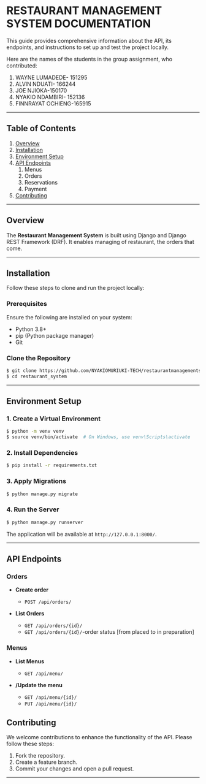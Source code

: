 
# RESTAURANT MANAGEMENT SYSTEM DOCUMENTATION

This guide provides comprehensive information about the API, its endpoints, and instructions to set up and test the project locally.

Here are the names of the students in the group assignment, who contributed:
1. WAYNE LUMADEDE- 151295
2. ALVIN NDUATI- 166244
3. JOE NJIOKA-150170
4. NYAKIO NDAMBIRI- 152136
5. FINNRAYAT OCHIENG-165915
 

---

## Table of Contents

1. [Overview](#overview)
2. [Installation](#installation)
3. [Environment Setup](#environment-setup)
4. [API Endpoints](#api-endpoints)
   1. Menus
   2. Orders
   3. Reservations
   4. Payment
5. [Contributing](#contributing)

---

## Overview

The **Restaurant Management System** is built using Django and Django REST Framework (DRF). It enables managing of restaurant, the orders that come. 

---

## Installation

Follow these steps to clone and run the project locally:

### Prerequisites
Ensure the following are installed on your system:
- Python 3.8+
- pip (Python package manager)
- Git

### Clone the Repository

```bash
$ git clone https://github.com/NYAKIOMURIUKI-TECH/restaurantmanagementsys.git
$ cd restaurant_system
```

---

## Environment Setup

### 1. Create a Virtual Environment

```bash
$ python -m venv venv
$ source venv/bin/activate  # On Windows, use venv\Scripts\activate
```

### 2. Install Dependencies

```bash
$ pip install -r requirements.txt
```

### 3. Apply Migrations

```bash
$ python manage.py migrate
```


### 4. Run the Server

```bash
$ python manage.py runserver
```

The application will be available at `http://127.0.0.1:8000/`.

---

## API Endpoints

### Orders
- **Create order**
  - `POST /api/orders/`

- **List Orders**
  - `GET /api/orders/{id}/`
  - `GET /api/orders/{id}/`-order status [from placed to in preparation]

### Menus
- **List Menus**
  - `GET /api/menu/`
    

- **/Update the menu**
  - `GET /api/menu/{id}/`
  - `PUT /api/menu/{id}/`



## Contributing

We welcome contributions to enhance the functionality of the API. Please follow these steps:
1. Fork the repository.
2. Create a feature branch.
3. Commit your changes and open a pull request.

---

